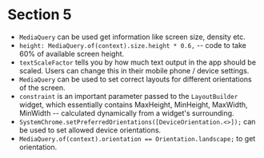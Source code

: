 # Section 5

- ```MediaQuery``` can be used get information like screen size, density etc.
- ```height: MediaQuery.of(context).size.height * 0.6,``` -- code to take 60% of available screen height.
- ```textScaleFactor``` tells you by how much text output in the app should be scaled. Users can change this in their mobile phone / device settings.
- ```MediaQuery``` can be used to set correct layouts for different orientations of the screen.
- ```constraint``` is an important parameter passed to the ```LayoutBuilder``` widget, which essentially contains MaxHeight, MinHeight, MaxWidth, MinWidth -- calculated dynamically from a widget's surrounding.
- ```SystemChrome.setPreferredOrientations([DeviceOrientation.<>]);```  can be used to set allowed device orientations.
- ```MediaQuery.of(context).orientation == Orientation.landscape;``` to get orientation.